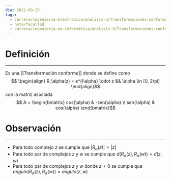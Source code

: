 ```yaml
---
dia: 2022-09-29
tags:
  - carrera/ingeniería-electrónica/analisis-3/Transformaciones-conformes
  - nota/facultad
  - carrera/ingeniería-en-informática/analisis-3/Transformaciones-conformes
---
```

# Definición
---
Es una [[Transformación conforme]] donde se define como $$
\begin{align} 
	R_\alpha(z) = e^{i\alpha} \cdot z && \alpha \in [0, 2\pi]
\end{align}$$
con la matriz asociada $$ A  = \begin{bmatrix} 
	cos(\alpha) & -sen(\alpha) \\
	sen(\alpha) & cos(\alpha)
\end{bmatrix}$$

# Observación
---
* Para todo complejo $z$ se cumple que $|R_{\alpha}(z)| = |z|$
* Para todo par de complejos $z$ y $w$ se cumple que $d(R_\alpha(z), R_\alpha(w)) = d(z, w)$
* Para todo par de complejos $z$ y $w$ donde $z \ne 0$ se cumple que $angulo(R_\alpha(z), R_\alpha(w)) = angulo(z, w)$
